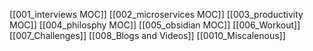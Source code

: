 
[[001_interviews MOC]]
[[002_microservices MOC]]
[[003_productivity MOC]]
[[004_philosphy MOC]]
[[005_obsidian MOC]]
[[006_Workout]]
[[007_Challenges]]
[[008_Blogs and Videos]]
[[0010_Miscalenous]]